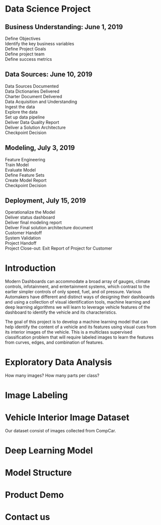 # Data Science Project
## Business Understanding: June 1, 2019
Define Objectives  
Identify the key business variables  
Define Project Goals  
Define project team  
Define success metrics  
## Data Sources: June 10, 2019  
Data Sources Documented  
Data Dictionaries Delivered  
Charter Document Delivered  
Data Acquisition and Understanding  
Ingest the data  
Explore the data  
Set up data pipeline  
Deliver Data Quality Report  
Deliver a Solution Architecture  
Checkpoint Decision  
## Modeling, July 3, 2019  
Feature Engineering  
Train Model  
Evaluate Model  
Define Feature Sets  
Create Model Report  
Checkpoint Decision  
## Deployment, July 15, 2019  
Operationalize the Model  
Deliver status dashboard  
Deliver final modeling report  
Deliver Final solution architecture document  
Customer Handoff  
System Validation  
Project Handoff  
Project Close-out: Exit Report of Project for Customer

#  Introduction  

Modern Dashboards can accommodate a broad array of gauges, climate controls, infotainment, and entertainment systems, which contrast to the earlier simpler controls of only speed, fuel, and oil pressure. Various Automakers have different and distinct ways of designing their dashboards and using a collection of visual identification tools, machine learning and deep learning algorithms we will learn to leverage vehicle features of the dashboard to identify the vehicle and its characteristics. 

The goal of this project is to develop a machine learning model that can help identify the content of a vehicle and its features using visual cues from its interior images of the vehicle. This is a multiclass supervised classification problem that will require labeled images to learn the features from curves, edges, and combination of features.  


#  Exploratory Data Analysis

How many images?  How many parts per class?

#  Image Labeling

#  Vehicle Interior Image Dataset

Our dataset consist of images collected from CompCar.

#  Deep Learning Model



#  Model Structure  

#  Product Demo  

#  Contact us  


